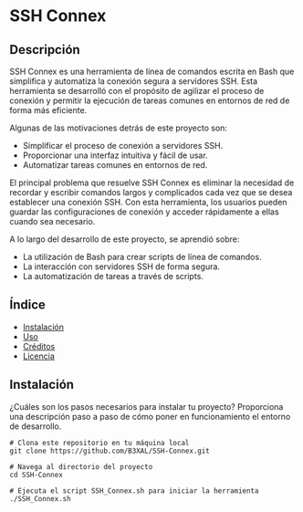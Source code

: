 # SSH Connex

## Descripción

SSH Connex es una herramienta de línea de comandos escrita en Bash que simplifica y automatiza la conexión segura a servidores SSH. Esta herramienta se desarrolló con el propósito de agilizar el proceso de conexión y permitir la ejecución de tareas comunes en entornos de red de forma más eficiente.

Algunas de las motivaciones detrás de este proyecto son:

- Simplificar el proceso de conexión a servidores SSH.
- Proporcionar una interfaz intuitiva y fácil de usar.
- Automatizar tareas comunes en entornos de red.

El principal problema que resuelve SSH Connex es eliminar la necesidad de recordar y escribir comandos largos y complicados cada vez que se desea establecer una conexión SSH. Con esta herramienta, los usuarios pueden guardar las configuraciones de conexión y acceder rápidamente a ellas cuando sea necesario.

A lo largo del desarrollo de este proyecto, se aprendió sobre:

- La utilización de Bash para crear scripts de línea de comandos.
- La interacción con servidores SSH de forma segura.
- La automatización de tareas a través de scripts.

## Índice

- [Instalación](#instalación)
- [Uso](#uso)
- [Créditos](#créditos)
- [Licencia](#licencia)

## Instalación

¿Cuáles son los pasos necesarios para instalar tu proyecto? Proporciona una descripción paso a paso de cómo poner en funcionamiento el entorno de desarrollo.

```shell
# Clona este repositorio en tu máquina local
git clone https://github.com/B3XAL/SSH-Connex.git

# Navega al directorio del proyecto
cd SSH-Connex

# Ejecuta el script SSH_Connex.sh para iniciar la herramienta
./SSH_Connex.sh
